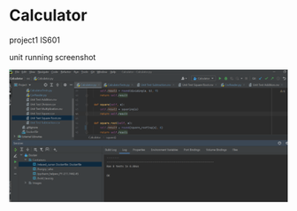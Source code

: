 # Calculator
project1 IS601

unit running screenshot

![Alt text](https://github.com/konaer/images/blob/main/calculator.png)
